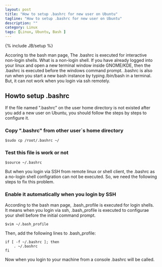 ```yaml
---
layout: post
title: "How to setup .bashrc for new user on Ubuntu"
tagline: "How to setup .bashrc for new user on Ubuntu"
description: ""
category: Linux 
tags: [Linux, Ubuntu, Bash ]
---
```

{% include JB/setup %}

Accoring to the bash man page, The .bashrc is executed for interactive non-login shells. What is a non-login shell. If you have already logged into your linux and open a new terminal window inside GNOME/KDE, then the .bashrc is executed before the 
windows command prompt. .bashrc is also run when you start a new bash instance by typing /bin/bash in a terminal. But, it can 
not work when you login via ssh remotely.

## Howto setup .bashrc

If the file named ".bashrc" on the user home directory is not existed after you add a new user on Ubuntu, you should follow the steps by steps to configure it.



### Copy ".bashrc" from other user`s home directory

	$sudo cp /root/.bashrc ~/

### Test this file is work or not

	$source ~/.bashrc

But when you login via SSH from remote linux or shell client, the .bashrc as a no-login shell configration can not be executed. So, we need the following steps to fix this problem.

### Enable it automatically when you login by SSH

According to the bash man page, .bash_profile is executed for login shells. It means when you login via ssh, .bash_profile
 is executed to configurae your shell before the initial command prompt.

	$vim ~/.bash_profile

Then, add the following lines to .bash_profile:

	if [ -f ~/.bashrc ]; then
		. ~/.bashrc
	fi
	
Now when you login to your machine from a console .bashrc will be called.



